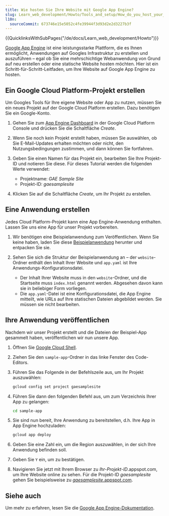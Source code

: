 ```yaml
---
title: Wie hosten Sie Ihre Website mit Google App Engine?
slug: Learn_web_development/Howto/Tools_and_setup/How_do_you_host_your_website_on_Google_App_Engine
l10n:
  sourceCommit: 673746e15e5052c4fe39944f3d93d2e2d3227b3f
---
```


{{QuicklinksWithSubPages("/de/docs/Learn_web_development/Howto")}}

[Google App Engine](https://cloud.google.com/appengine) ist eine leistungsstarke Plattform, die es Ihnen ermöglicht, Anwendungen auf Googles Infrastruktur zu erstellen und auszuführen – egal ob Sie eine mehrschichtige Webanwendung von Grund auf neu erstellen oder eine statische Website hosten möchten. Hier ist ein Schritt-für-Schritt-Leitfaden, um Ihre Website auf Google App Engine zu hosten.

## Ein Google Cloud Platform-Projekt erstellen

Um Googles Tools für Ihre eigene Website oder App zu nutzen, müssen Sie ein neues Projekt auf der Google Cloud Platform erstellen. Dazu benötigen Sie ein Google-Konto.

1. Gehen Sie zum [App Engine Dashboard](https://console.cloud.google.com/projectselector/appengine) in der Google Cloud Platform Console und drücken Sie die Schaltfläche _Create_.
2. Wenn Sie noch kein Projekt erstellt haben, müssen Sie auswählen, ob Sie E-Mail-Updates erhalten möchten oder nicht, den Nutzungsbedingungen zustimmen, und dann können Sie fortfahren.
3. Geben Sie einen Namen für das Projekt ein, bearbeiten Sie Ihre Projekt-ID und notieren Sie diese. Für dieses Tutorial werden die folgenden Werte verwendet:

   - Projektname: _GAE Sample Site_
   - Projekt-ID: _gaesamplesite_

4. Klicken Sie auf die Schaltfläche _Create_, um Ihr Projekt zu erstellen.

## Eine Anwendung erstellen

Jedes Cloud Platform-Projekt kann eine App Engine-Anwendung enthalten. Lassen Sie uns eine App für unser Projekt vorbereiten.

1. Wir benötigen eine Beispielanwendung zum Veröffentlichen. Wenn Sie keine haben, laden Sie diese [Beispielanwendung](https://gaesamplesite.appspot.com/downloads.html) herunter und entpacken Sie sie.
2. Sehen Sie sich die Struktur der Beispielanwendung an – der `website`-Ordner enthält den Inhalt Ihrer Website und `app.yaml` ist Ihre Anwendungs-Konfigurationsdatei.

   - Der Inhalt Ihrer Website muss in den `website`-Ordner, und die Startseite muss `index.html` genannt werden. Abgesehen davon kann sie in beliebiger Form vorliegen.
   - Die `app.yaml`-Datei ist eine Konfigurationsdatei, die App Engine mitteilt, wie URLs auf Ihre statischen Dateien abgebildet werden. Sie müssen sie nicht bearbeiten.

## Ihre Anwendung veröffentlichen

Nachdem wir unser Projekt erstellt und die Dateien der Beispiel-App gesammelt haben, veröffentlichen wir nun unsere App.

1. Öffnen Sie [Google Cloud Shell](https://shell.cloud.google.com/).
2. Ziehen Sie den `sample-app`-Ordner in das linke Fenster des Code-Editors.
3. Führen Sie das Folgende in der Befehlszeile aus, um Ihr Projekt auszuwählen:

   ```bash
   gcloud config set project gaesamplesite
   ```

4. Führen Sie dann den folgenden Befehl aus, um zum Verzeichnis Ihrer App zu gelangen:

   ```bash
   cd sample-app
   ```

5. Sie sind nun bereit, Ihre Anwendung zu bereitstellen, d.h. Ihre App in App Engine hochzuladen:

   ```bash
   gcloud app deploy
   ```

6. Geben Sie eine Zahl ein, um die Region auszuwählen, in der sich Ihre Anwendung befinden soll.
7. Geben Sie `Y` ein, um zu bestätigen.
8. Navigieren Sie jetzt mit Ihrem Browser zu _Ihr-Projekt-ID_.appspot.com, um Ihre Website online zu sehen. Für die Projekt-ID _gaesamplesite_ gehen Sie beispielsweise zu [_gaesamplesite_.appspot.com](https://gaesamplesite.appspot.com/).

## Siehe auch

Um mehr zu erfahren, lesen Sie die [Google App Engine-Dokumentation](https://cloud.google.com/appengine/docs/).
